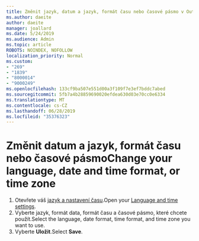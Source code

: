 ```yaml
---
title: Změnit jazyk, datum a jazyk, formát času nebo časové pásmo v Outlook.com
ms.author: daeite
author: daeite
manager: joallard
ms.date: 5/24/2019
ms.audience: Admin
ms.topic: article
ROBOTS: NOINDEX, NOFOLLOW
localization_priority: Normal
ms.custom:
- "269"
- "1839"
- "8000014"
- "9000249"
ms.openlocfilehash: 133cf9ba507e551d00a3f109f7e3ef7bddc7abed
ms.sourcegitcommit: 5fb7a4b28859690020efdea630d03e70cc0e6334
ms.translationtype: MT
ms.contentlocale: cs-CZ
ms.lasthandoff: 06/28/2019
ms.locfileid: "35376323"
---
```

# <a name="change-your-language-date-and-time-format-or-time-zone"></a><span data-ttu-id="c2a5b-102">Změnit datum a jazyk, formát času nebo časové pásmo</span><span class="sxs-lookup"><span data-stu-id="c2a5b-102">Change your language, date and time format, or time zone</span></span>

1. <span data-ttu-id="c2a5b-103">Otevřete váš [jazyk a nastavení času](https://go.microsoft.com/fwlink/?linkid=2085505).</span><span class="sxs-lookup"><span data-stu-id="c2a5b-103">Open your [Language and time settings](https://go.microsoft.com/fwlink/?linkid=2085505).</span></span>
1. <span data-ttu-id="c2a5b-104">Vyberte jazyk, formát data, formát času a časové pásmo, které chcete použít.</span><span class="sxs-lookup"><span data-stu-id="c2a5b-104">Select the language, date format, time format, and time zone you want to use.</span></span>
1. <span data-ttu-id="c2a5b-105">Vyberte **Uložit**.</span><span class="sxs-lookup"><span data-stu-id="c2a5b-105">Select **Save**.</span></span>